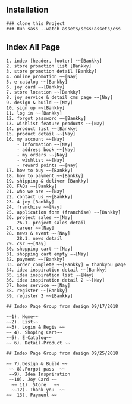 ## Installation

    ### clone this Project
    ### Run sass --watch assets/scss:assets/css

## Index All Page 

    1. index [header, footer] ~~[Bankky]
    2. store promotion list [Bankky]
    3. store promotion detail [Bankky]
    4. online promotion ~~[Nay]
    5. e-catalog ~~[Bankky]
    6. joy card ~~[Bankky] 
    7. store location ~~[Bankky]
    8. joy service & detail cms page ~~[Nay]
    9. design & build ~~[Nay]
    10. sign up ~~[Bankky]
    11. log in ~~[Bankky]
    12. forgot password ~~[Bankky]
    13. wishlist feature products ~~[Nay]
    14. product list ~~[Bankky]
    15. product detail ~~[Nay]
    16. my account ~~[Nay]
        - information ~~[Nay]
        - address book ~~[Nay]
        - my orders ~~[Nay]
        - wishlist ~~[Nay]
        - reward points ~~[Nay]
    17. how to buy ~~[Bankky]
    18. how to payment ~~[Bankky]
    19. shipping & deliver [Bankky]
    20. FAQs ~~[Bankky]
    21. who we are ~~[Nay]
    22. contact us ~~[Bankky]
    23. 4 joy [Bankky]
    24. franchise ~~[Nay]
    25. application form (franchise) ~~[Bankky]
    26. project sales ~~[Nay]
        26.1. project sales detail
    27. career ~~[Nay]
    28. news & event ~~[Nay]
        28.1. news detail 
    29. csr ~~[Nay]
    30. shopping cart ~~[Nay]
    31. shopping cart empty ~~[Nay]
    32. payment ~~[Bankky]
    33. order complete ~~[Bankky] = thankyou page
    34. idea inspiration detail ~~[Bankky]
    35. idea inspiration list ~~[Nay]
    36. idea inspiration detail 2 ~~[Nay]
    37. home service ~~[Nay]
    38. register ~~[Bankky]
    39. register 2 ~~[Bankky]
    
    ## Index Page Group from design 09/17/2018

    ~~1). Home~~
    ~~2). List~~
    ~~3). Login & Regis ~~
    ~~ 4). Shoping Cart~~ 
    ~~5). E-Catalog~~
    ~~ 6). Detail-Product ~~
    
    ## Index Page Group from design 09/25/2018
    
    ~~ 7).Design & Build ~~
     ~~ 8).Forgot pass  ~~
     ~~9). Idea Inspriration
     ~~10). Joy Card ~~
      ~~ 11). Store   ~~
      ~~12). Thank you  ~~
    ~~  13). Payment ~~
